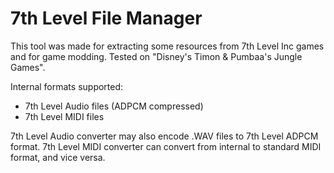 # 7th Level File Manager

This tool was made for extracting some resources from 7th Level Inc games and for game modding. Tested on "Disney's Timon & Pumbaa's Jungle Games".

Internal formats supported:
- 7th Level Audio files (ADPCM compressed)
- 7th Level MIDI files

7th Level Audio converter may also encode .WAV files to 7th Level ADPCM format.
7th Level MIDI converter can convert from internal to standard MIDI format, and vice versa.
